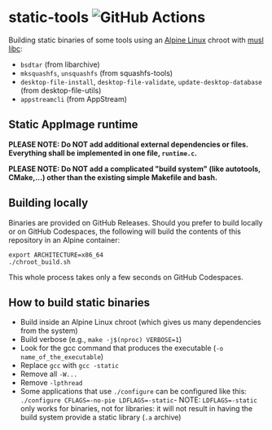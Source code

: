 # static-tools ![GitHub Actions](https://github.com/probonopd/static-tools/actions/workflows/build.yaml/badge.svg)

Building static binaries of some tools using an [Alpine Linux](https://alpinelinux.org/) chroot with [musl libc](https://www.musl-libc.org/):

* `bsdtar` (from libarchive)
* `mksquashfs`, `unsquashfs` (from squashfs-tools)
* `desktop-file-install`, `desktop-file-validate`, `update-desktop-database` (from desktop-file-utils)
* `appstreamcli` (from AppStream)

## Static AppImage runtime

__PLEASE NOTE: Do NOT add additional external dependencies or files. Everything shall be implemented in one file,  `runtime.c`.__

__PLEASE NOTE: Do NOT add a complicated "build system" (like autotools, CMake,...) other than the existing simple Makefile and bash.__

## Building locally

Binaries are provided on GitHub Releases. Should you prefer to build locally or on GitHub Codespaces, the following will build the contents of this repository in an Alpine container:

```
export ARCHITECTURE=x86_64
./chroot_build.sh
```

This whole process takes only a few seconds on GitHub Codespaces.

## How to build static binaries

* Build inside an Alpine Linux chroot (which gives us many dependencies from the system)
* Build verbose (e.g., `make -j$(nproc) VERBOSE=1`)
* Look for the gcc command that produces the executable (`-o name_of_the_executable`)
* Replace `gcc` with `gcc -static`
* Remove all `-W...`
* Remove `-lpthread`
* Some applications that use `./configure` can be configured like this: `./configure CFLAGS=-no-pie LDFLAGS=-static`- NOTE: `LDFLAGS=-static` only works for binaries, not for libraries: it will not result in having the build system provide a static library (`.a` archive)
